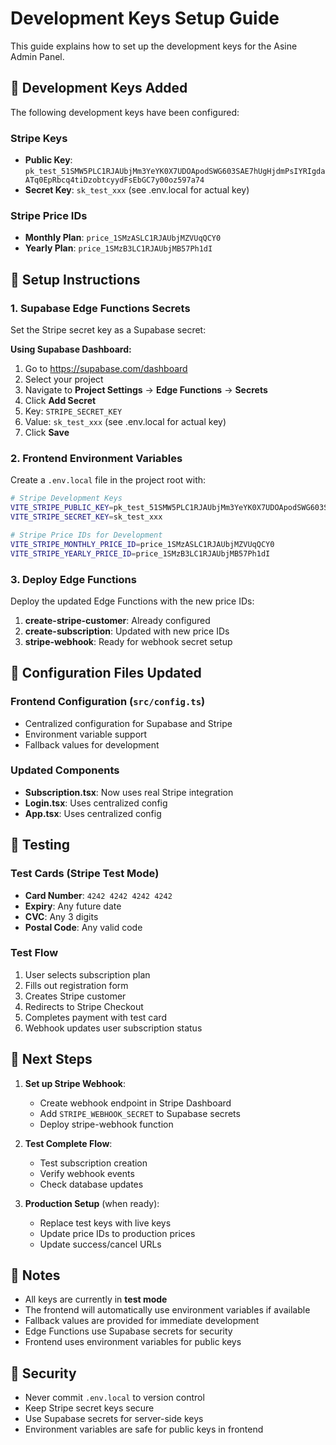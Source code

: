 # Development Keys Setup Guide

This guide explains how to set up the development keys for the Asine Admin Panel.

## 🔑 Development Keys Added

The following development keys have been configured:

### Stripe Keys
- **Public Key**: `pk_test_51SMW5PLC1RJAUbjMm3YeYK0X7UDOApodSWG603SAE7hUgHjdmPsIYRIgdaATq0EpRbcq4tiDzobtcyydFsEbGC7y00oz597a74`
- **Secret Key**: `sk_test_xxx` (see .env.local for actual key)

### Stripe Price IDs
- **Monthly Plan**: `price_1SMzASLC1RJAUbjMZVUqQCY0`
- **Yearly Plan**: `price_1SMzB3LC1RJAUbjMB57Ph1dI`

## 🚀 Setup Instructions

### 1. Supabase Edge Functions Secrets

Set the Stripe secret key as a Supabase secret:

**Using Supabase Dashboard:**
1. Go to https://supabase.com/dashboard
2. Select your project
3. Navigate to **Project Settings** → **Edge Functions** → **Secrets**
4. Click **Add Secret**
5. Key: `STRIPE_SECRET_KEY`
6. Value: `sk_test_xxx` (see .env.local for actual key)
7. Click **Save**

### 2. Frontend Environment Variables

Create a `.env.local` file in the project root with:

```bash
# Stripe Development Keys
VITE_STRIPE_PUBLIC_KEY=pk_test_51SMW5PLC1RJAUbjMm3YeYK0X7UDOApodSWG603SAE7hUgHjdmPsIYRIgdaATq0EpRbcq4tiDzobtcyydFsEbGC7y00oz597a74
VITE_STRIPE_SECRET_KEY=sk_test_xxx

# Stripe Price IDs for Development
VITE_STRIPE_MONTHLY_PRICE_ID=price_1SMzASLC1RJAUbjMZVUqQCY0
VITE_STRIPE_YEARLY_PRICE_ID=price_1SMzB3LC1RJAUbjMB57Ph1dI
```

### 3. Deploy Edge Functions

Deploy the updated Edge Functions with the new price IDs:

1. **create-stripe-customer**: Already configured
2. **create-subscription**: Updated with new price IDs
3. **stripe-webhook**: Ready for webhook secret setup

## 🔧 Configuration Files Updated

### Frontend Configuration (`src/config.ts`)
- Centralized configuration for Supabase and Stripe
- Environment variable support
- Fallback values for development

### Updated Components
- **Subscription.tsx**: Now uses real Stripe integration
- **Login.tsx**: Uses centralized config
- **App.tsx**: Uses centralized config

## 🧪 Testing

### Test Cards (Stripe Test Mode)
- **Card Number**: `4242 4242 4242 4242`
- **Expiry**: Any future date
- **CVC**: Any 3 digits
- **Postal Code**: Any valid code

### Test Flow
1. User selects subscription plan
2. Fills out registration form
3. Creates Stripe customer
4. Redirects to Stripe Checkout
5. Completes payment with test card
6. Webhook updates user subscription status

## 🔄 Next Steps

1. **Set up Stripe Webhook**:
   - Create webhook endpoint in Stripe Dashboard
   - Add `STRIPE_WEBHOOK_SECRET` to Supabase secrets
   - Deploy stripe-webhook function

2. **Test Complete Flow**:
   - Test subscription creation
   - Verify webhook events
   - Check database updates

3. **Production Setup** (when ready):
   - Replace test keys with live keys
   - Update price IDs to production prices
   - Update success/cancel URLs

## 📝 Notes

- All keys are currently in **test mode**
- The frontend will automatically use environment variables if available
- Fallback values are provided for immediate development
- Edge Functions use Supabase secrets for security
- Frontend uses environment variables for public keys

## 🚨 Security

- Never commit `.env.local` to version control
- Keep Stripe secret keys secure
- Use Supabase secrets for server-side keys
- Environment variables are safe for public keys in frontend
